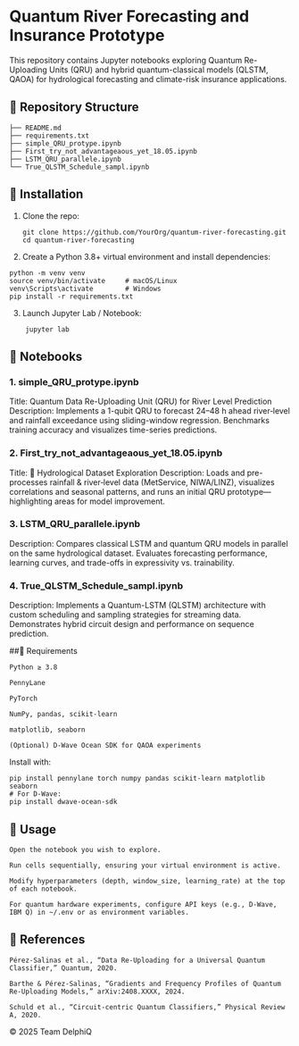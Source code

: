 # Quantum River Forecasting and Insurance Prototype

This repository contains Jupyter notebooks exploring Quantum Re-Uploading Units (QRU) and hybrid quantum-classical models (QLSTM, QAOA) for hydrological forecasting and climate-risk insurance applications.

## 📂 Repository Structure

```
├── README.md
├── requirements.txt
├── simple_QRU_protype.ipynb
├── First_try_not_advantageaous_yet_18.05.ipynb
├── LSTM_QRU_parallele.ipynb
└── True_QLSTM_Schedule_sampl.ipynb
```

## 🚀 Installation

1. Clone the repo:  
   ```
   git clone https://github.com/YourOrg/quantum-river-forecasting.git
   cd quantum-river-forecasting
   ```
2. Create a Python 3.8+ virtual environment and install dependencies:
```
python -m venv venv
source venv/bin/activate     # macOS/Linux
venv\Scripts\activate        # Windows
pip install -r requirements.txt
```
3. Launch Jupyter Lab / Notebook:
```
    jupyter lab
```
## 📓 Notebooks
### 1. simple_QRU_protype.ipynb

Title: Quantum Data Re-Uploading Unit (QRU) for River Level Prediction
Description:
Implements a 1-qubit QRU to forecast 24–48 h ahead river‐level and rainfall exceedance using sliding-window regression. Benchmarks training accuracy and visualizes time-series predictions.

### 2. First_try_not_advantageaous_yet_18.05.ipynb

Title: 🌊 Hydrological Dataset Exploration
Description:
Loads and pre-processes rainfall & river‐level data (MetService, NIWA/LINZ), visualizes correlations and seasonal patterns, and runs an initial QRU prototype—highlighting areas for model improvement.

### 3. LSTM_QRU_parallele.ipynb

Description:
Compares classical LSTM and quantum QRU models in parallel on the same hydrological dataset. Evaluates forecasting performance, learning curves, and trade-offs in expressivity vs. trainability.

### 4. True_QLSTM_Schedule_sampl.ipynb

Description:
Implements a Quantum-LSTM (QLSTM) architecture with custom scheduling and sampling strategies for streaming data. Demonstrates hybrid circuit design and performance on sequence prediction.

##🔧 Requirements

    Python ≥ 3.8

    PennyLane

    PyTorch

    NumPy, pandas, scikit-learn

    matplotlib, seaborn

    (Optional) D-Wave Ocean SDK for QAOA experiments

Install with:
```
pip install pennylane torch numpy pandas scikit-learn matplotlib seaborn
# For D-Wave:
pip install dwave-ocean-sdk
```
## 📖 Usage

    Open the notebook you wish to explore.

    Run cells sequentially, ensuring your virtual environment is active.

    Modify hyperparameters (depth, window_size, learning_rate) at the top of each notebook.

    For quantum hardware experiments, configure API keys (e.g., D-Wave, IBM Q) in ~/.env or as environment variables.

## 🔗 References

    Pérez-Salinas et al., “Data Re-Uploading for a Universal Quantum Classifier,” Quantum, 2020.

    Barthe & Pérez-Salinas, “Gradients and Frequency Profiles of Quantum Re-Uploading Models,” arXiv:2408.XXXX, 2024.

    Schuld et al., “Circuit-centric Quantum Classifiers,” Physical Review A, 2020.

© 2025 Team DelphiQ
